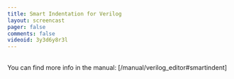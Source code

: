 ```yaml
---
title: Smart Indentation for Verilog
layout: screencast 
pager: false
comments: false
videoid: 3y3d6y8r3l
---
```

<br/>
You can find more info in the manual: [/manual/verilog_editor#smartindent]

